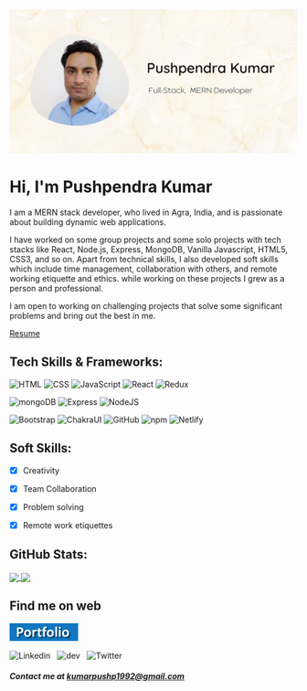 ![banner](https://raw.githubusercontent.com/PushpendraKPal/PushpendraKPal/main/github%20banner.jpg)

# Hi, I'm Pushpendra Kumar

I am a MERN stack developer, who lived in Agra, India, and is passionate about building dynamic web applications.

I have worked on some group projects and some solo projects with tech stacks like React, Node.js, Express, MongoDB, Vanilla Javascript, HTML5, CSS3, and so on. Apart from technical skills, I also developed soft skills which include time management, collaboration with others, and remote working etiquette and ethics. while working on these projects I grew as a person and professional.

I am open to working on challenging projects that solve some significant problems and bring out the best in me.

<a href="https://pushpendrakumar.w3spaces.com" target="blank" border="1px solid grey">Resume</a>


## Tech Skills & Frameworks:
<p align="left">
    <img src="https://img.shields.io/badge/HTML5-E34F26?style=for-the-badge&logo=html5&logoColor=white" alt="HTML"/>
    <img src="https://img.shields.io/badge/CSS3-1572B6?style=for-the-badge&logo=css3&logoColor=white" alt="CSS"/>
    <img src="https://img.shields.io/badge/JavaScript-323330?style=for-the-badge&logo=javascript&logoColor=F7DF1E" alt="JavaScript"/>
    <img src="https://img.shields.io/badge/React-20232A?style=for-the-badge&logo=react&logoColor=61DAFB" alt="React"/>
    <img src="https://img.shields.io/badge/Redux-593D88?style=for-the-badge&logo=redux&logoColor=white" alt="Redux"/>
  </p>
  <p>
    <img src="https://img.shields.io/badge/MongoDB-4EA94B?style=for-the-badge&logo=mongodb&logoColor=white" alt="mongoDB"/>
    <img src="https://img.shields.io/badge/Express.js-000000?style=for-the-badge&logo=express&logoColor=white" alt="Express"/>
    <img src="https://img.shields.io/badge/Node.js-339933?style=for-the-badge&logo=nodedotjs&logoColor=white" alt="NodeJS"/>
  </p>
  <p>
    <img src="https://img.shields.io/badge/Bootstrap-563D7C?style=for-the-badge&logo=bootstrap&logoColor=white" alt="Bootstrap"/>
    <img src="https://img.shields.io/badge/Chakra--UI-319795?style=for-the-badge&logo=chakra-ui&logoColor=white" alt="ChakraUI"/>
    <img src="https://img.shields.io/badge/GitHub-100000?style=for-the-badge&logo=github&logoColor=white" alt="GitHub"/>
    <img src="https://img.shields.io/badge/npm-CB3837?style=for-the-badge&logo=npm&logoColor=white" alt="npm"/>
    <img src="https://img.shields.io/badge/Netlify-00C7B7?style=for-the-badge&logo=netlify&logoColor=white" alt="Netlify"/>
  </p>

## Soft Skills:

- [x] Creativity
- [x] Team Collaboration
- [x] Problem solving
- [x] Remote work etiquettes
    
    
## GitHub Stats:

<div align="left">
<a href="https://github.com/MartinHeinz/MartinHeinz">
  <img align="center" src="https://github-readme-stats.vercel.app/api/top-langs/?username=PushpendraKPal&theme=outrun"  height="210px" />
</a>
<a href="https://github.com/MartinHeinz/MartinHeinz">
  <img align="center" src="https://github-readme-stats.vercel.app/api?username=PushpendraKPal&count_private=true&theme=outrun&show_icons=true"  height="210px" />
</a>
</div>


## Find me on web

<p>
    <img src="https://raw.githubusercontent.com/PushpendraKPal/PushpendraKPal/main/port.png" alt="Portfolio"/>
</p>
<p>
    <img src="https://img.shields.io/badge/LinkedIn-0077B5?style=for-the-badge&logo=linkedin&logoColor=white" alt="Linkedin"/>&nbsp;&nbsp;
    <img src="https://img.shields.io/badge/dev.to-0A0A0A?style=for-the-badge&logo=devdotto&logoColor=white" alt="dev"/>&nbsp;&nbsp;
    <img src="https://img.shields.io/badge/Twitter-1DA1F2?style=for-the-badge&logo=twitter&logoColor=white" alt="Twitter"/>
    
</p>

##### Contact me at kumarpushp1992@gmail.com


